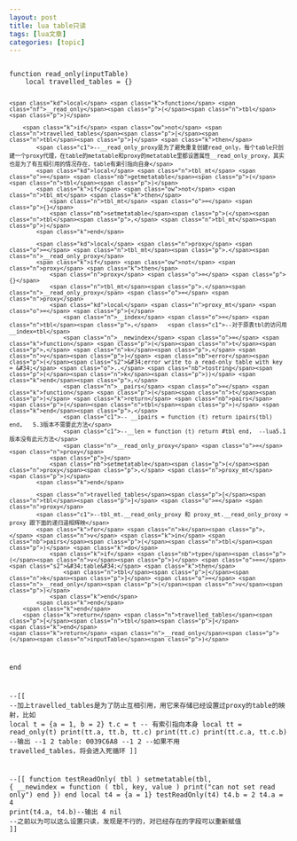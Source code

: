 ```yaml
---
layout: post
title: lua table只读 
tags: [lua文章]
categories: [topic]
---
```

<div class="language-lua highlighter-rouge"><div class="highlight"><pre class="highlight"><code>
<span class="k">function</span> <span class="nf">read_only</span><span class="p">(</span><span class="n">inputTable</span><span class="p">)</span>
    <span class="kd">local</span> <span class="n">travelled_tables</span> <span class="o">=</span> <span class="p">{}</span>
    
    <span class="kd">local</span> <span class="k">function</span> <span class="nf">__read_only</span><span class="p">(</span><span class="n">tbl</span><span class="p">)</span>
        
        <span class="k">if</span> <span class="ow">not</span> <span class="n">travelled_tables</span><span class="p">[</span><span class="n">tbl</span><span class="p">]</span> <span class="k">then</span>
			<span class="c1">--__read_only_proxy是为了避免重复创建read_only，每个table只创建一个proxy代理，在table的metatable和proxy的metatable里都设置属性__read_only_proxy，其实也是为了有互相引用的情况存在，table有索引指向自身</span>
            <span class="kd">local</span> <span class="n">tbl_mt</span> <span class="o">=</span> <span class="nb">getmetatable</span><span class="p">(</span><span class="n">tbl</span><span class="p">)</span>
            <span class="k">if</span> <span class="ow">not</span> <span class="n">tbl_mt</span> <span class="k">then</span>
                <span class="n">tbl_mt</span> <span class="o">=</span> <span class="p">{}</span>
                <span class="nb">setmetatable</span><span class="p">(</span><span class="n">tbl</span><span class="p">,</span> <span class="n">tbl_mt</span><span class="p">)</span>
            <span class="k">end</span>

            <span class="kd">local</span> <span class="n">proxy</span> <span class="o">=</span> <span class="n">tbl_mt</span><span class="p">.</span><span class="n">__read_only_proxy</span>
            <span class="k">if</span> <span class="ow">not</span> <span class="n">proxy</span> <span class="k">then</span>
                <span class="n">proxy</span> <span class="o">=</span> <span class="p">{}</span>
                <span class="n">tbl_mt</span><span class="p">.</span><span class="n">__read_only_proxy</span> <span class="o">=</span> <span class="n">proxy</span>
                <span class="kd">local</span> <span class="n">proxy_mt</span> <span class="o">=</span> <span class="p">{</span>
                    <span class="n">__index</span> <span class="o">=</span> <span class="n">tbl</span><span class="p">,</span>   <span class="c1">--对于原表tbl的访问用 __index=tbl</span>
                    <span class="n">__newindex</span> <span class="o">=</span> <span class="k">function</span> <span class="p">(</span><span class="n">t</span><span class="p">,</span> <span class="n">k</span><span class="p">,</span> <span class="n">v</span><span class="p">)</span> <span class="nb">error</span><span class="p">(</span><span class="s2">&#34;error write to a read-only table with key = &#34;</span> <span class="o">..</span> <span class="nb">tostring</span><span class="p">(</span><span class="n">k</span><span class="p">))</span> <span class="k">end</span><span class="p">,</span>
                    <span class="n">__pairs</span> <span class="o">=</span> <span class="k">function</span> <span class="p">(</span><span class="n">t</span><span class="p">)</span> <span class="k">return</span> <span class="nb">pairs</span><span class="p">(</span><span class="n">tbl</span><span class="p">)</span> <span class="k">end</span><span class="p">,</span>
                    <span class="c1">-- __ipairs = function (t) return ipairs(tbl) end,   5.3版本不需要此方法</span>
                    <span class="c1">--__len = function (t) return #tbl end,  --lua5.1 版本没有此元方法</span>
                    <span class="n">__read_only_proxy</span> <span class="o">=</span> <span class="n">proxy</span>
                <span class="p">}</span>
                <span class="nb">setmetatable</span><span class="p">(</span><span class="n">proxy</span><span class="p">,</span> <span class="n">proxy_mt</span><span class="p">)</span>
            <span class="k">end</span>
            
            <span class="n">travelled_tables</span><span class="p">[</span><span class="n">tbl</span><span class="p">]</span> <span class="o">=</span> <span class="n">proxy</span>
            <span class="c1">--tbl_mt.__read_only_proxy 和 proxy_mt.__read_only_proxy = proxy 跟下面的递归遥相辉映</span>
            <span class="k">for</span> <span class="n">k</span><span class="p">,</span> <span class="n">v</span> <span class="k">in</span> <span class="nb">pairs</span><span class="p">(</span><span class="n">tbl</span><span class="p">)</span> <span class="k">do</span>
                <span class="k">if</span> <span class="nb">type</span><span class="p">(</span><span class="n">v</span><span class="p">)</span> <span class="o">==</span> <span class="s2">&#34;table&#34;</span> <span class="k">then</span>
                    <span class="n">tbl</span><span class="p">[</span><span class="n">k</span><span class="p">]</span> <span class="o">=</span> <span class="n">__read_only</span><span class="p">(</span><span class="n">v</span><span class="p">)</span>
                <span class="k">end</span>
            <span class="k">end</span>
        <span class="k">end</span>
        <span class="k">return</span> <span class="n">travelled_tables</span><span class="p">[</span><span class="n">tbl</span><span class="p">]</span>
    <span class="k">end</span>
    <span class="k">return</span> <span class="n">__read_only</span><span class="p">(</span><span class="n">inputTable</span><span class="p">)</span>
<span class="k">end</span>

<span class="cm">--[[
--加上travelled_tables是为了防止互相引用，用它来存储已经设置过proxy的table的映射，比如
local t = {a = 1, b = 2}
t.c = t -- 有索引指向本身
local tt = read_only(t)
print(tt.a, tt.b, tt.c)
print(tt.c)
print(tt.c.a, tt.c.b)
--输出
--1       2       table: 0039C6A8
--1       2
--如果不用 travelled_tables，将会进入死循环
]]</span>


<span class="cm">--[[
function testReadOnly( tbl )
	setmetatable(tbl, {
		__newindex = function ( tbl, key, value )
			print(&#34;can not set read only&#34;)
		end
	})
end
local t4 = {a = 1}
testReadOnly(t4)
t4.b = 2
t4.a = 4
print(t4.a, t4.b)--输出 4       nil
--之前以为可以这么设置只读，发现是不行的，对已经存在的字段可以重新赋值
]]</span>

</code></pre></div></div>
